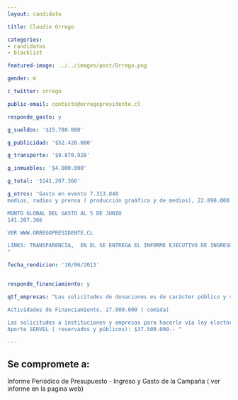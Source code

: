 ```yaml
---
layout: candidato

title: Claudio Orrego

categories: 
- candidatos
- blacklist

featured-image: ../../images/post/Orrego.png

gender: m

c_twitter: orrego

public-email: contacto@orregopresidente.cl

responde_gasto: y

g_sueldos: '$15.780.000'

g_publicidad: '$52.420.000'

g_transporte: '$9.870.928'

g_inmuebles: '$4.000.000'

g_total: '$141.207.366'

g_otros: "Gasto en evento 7.313.840
medios, radios y prensa ( producción graáfica y de medios), 22.890.000

MONTO GLOBAL DEL GASTO AL 5 DE JUNIO 
141.207.366

VER WWW.ORREGOPRESIDENTE.CL

LINKS: TRANSPARENCIA,  EN EL SE ENTREGA EL INFORME EJECUTIVO DE INGRESO Y GASTO DE LA CAMPAÑA AL 5 DE JUNIO
"

fecha_rendicion: '10/06/2013'


responde_financiamiento: y

qtf_empresas: "Las solicitudes de donaciones es de carácter público y se hace vía web y se puede hacer vía webpay o directo en la cuenta de campaña  $66.000.000 ( personas varias) 

Actividades de Financiamiento, 27.000.000 ( comida)

Las solicitudes a instituciones y empresas para hacerlo vía ley electoral se enmarcan en las condiciones establecidas en la ley y se dan a conocer por el SERVEL. 
Aporte SERVEL ( reservados y públicos): $37.500.000.- "

---
```

Se compromete a:
---
 Informe Periódico de Presupuesto - Ingreso y Gasto de la Campaña
( ver informe en la pagina web)


